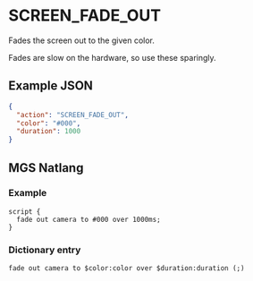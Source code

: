 # SCREEN_FADE_OUT

Fades the screen out to the given color.

Fades are slow on the hardware, so use these sparingly.

## Example JSON

```json
{
  "action": "SCREEN_FADE_OUT",
  "color": "#000",
  "duration": 1000
}
```

## MGS Natlang

### Example

```mgs
script {
  fade out camera to #000 over 1000ms;
}
```

### Dictionary entry

```
fade out camera to $color:color over $duration:duration (;)
```
